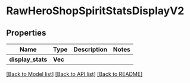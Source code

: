 # RawHeroShopSpiritStatsDisplayV2

## Properties

Name | Type | Description | Notes
------------ | ------------- | ------------- | -------------
**display_stats** | **Vec<String>** |  | 

[[Back to Model list]](../README.md#documentation-for-models) [[Back to API list]](../README.md#documentation-for-api-endpoints) [[Back to README]](../README.md)


